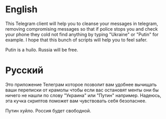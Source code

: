 # English
This Telegram client will help you to cleanse your messages in telegram, removing compromising messages so that if police stops you and check your phone they cold not find anything by typing "Ukraine" or "Putin" for example. I hope that this bunch of scripts will help you to feel safer.

Putin is a huilo. Russia will be free.

# Русский
Это приложение Телеграм которое позволит вам удобнее вычищать ваши переписки от крамолы чтобы если вас остановят менты они бы ничего не нашли по слову "Украина" или "Путин" например. Надеюсь, эта кучка скриптов поможет вам чувствовать себя безопаснее.

Путин хуйло. Россия будет свободной.